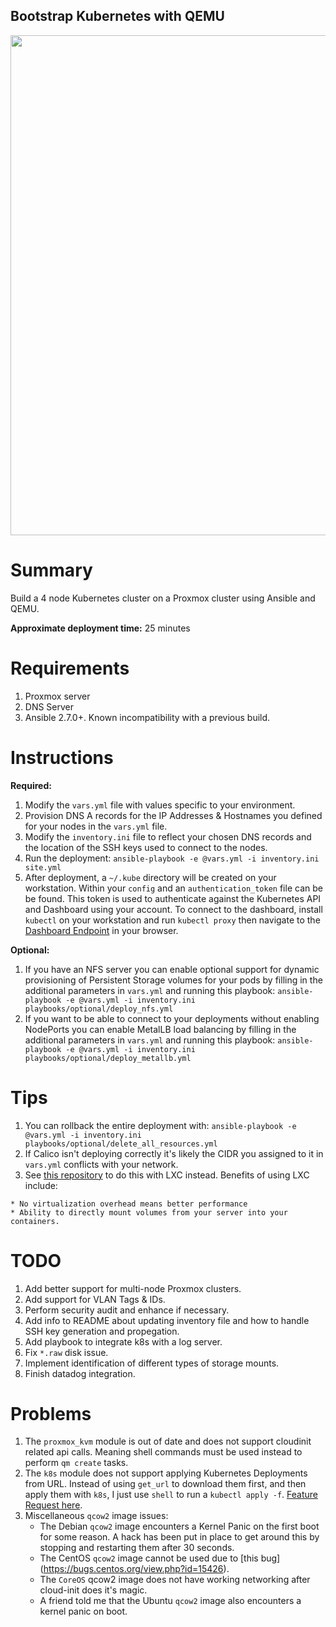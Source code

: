 ## Bootstrap Kubernetes with QEMU

<p align="center">
  <img src="https://raw.githubusercontent.com/zimmertr/Bootstrap-Kubernetes-with-QEMU/master/screenshot.png" width="800">
</p>

# Summary
Build a 4 node Kubernetes cluster on a Proxmox cluster using Ansible and QEMU.

**Approximate deployment time:** 25 minutes

# Requirements
1. Proxmox server
2. DNS Server
3. Ansible 2.7.0+. Known incompatibility with a previous build.

# Instructions
**Required:**

1. Modify the `vars.yml` file with values specific to your environment.
2. Provision DNS A records for the IP Addresses & Hostnames you defined for your nodes in the `vars.yml` file.
3. Modify the `inventory.ini` file to reflect your chosen DNS records and the location of the SSH keys used to connect to the nodes.
4. Run the deployment: `ansible-playbook -e @vars.yml -i inventory.ini site.yml`
5. After deployment, a `~/.kube` directory will be created on your workstation. Within your `config` and an `authentication_token` file can be be found. This token is used to authenticate against the Kubernetes API and Dashboard using your account. To connect to the dashboard, install `kubectl` on your workstation and run `kubectl proxy` then navigate to the [Dashboard Endpoint](http://localhost:8001/api/v1/namespaces/kube-system/services/https:kubernetes-dashboard:/proxy/) in your browser.

**Optional:**

1. If you have an NFS server you can enable optional support for dynamic provisioning of Persistent Storage volumes for your pods by filling in the additional parameters in `vars.yml` and running this playbook: `ansible-playbook -e @vars.yml -i inventory.ini playbooks/optional/deploy_nfs.yml`
2. If you want to be able to connect to your deployments without enabling NodePorts you can enable MetalLB load balancing by filling in the additional parameters in `vars.yml` and running this playbook: `ansible-playbook -e @vars.yml -i inventory.ini playbooks/optional/deploy_metallb.yml`

# Tips
1. You can rollback the entire deployment with: `ansible-playbook -e @vars.yml -i inventory.ini playbooks/optional/delete_all_resources.yml`
2. If Calico isn't deploying correctly it's likely the CIDR you assigned to it in `vars.yml` conflicts with your network. 
3. See [this repository](https://github.com/zimmertr/Bootstrap-Kubernetes-with-LXC) to do this with LXC instead.  Benefits of using LXC include:
```
* No virtualization overhead means better performance
* Ability to directly mount volumes from your server into your containers.
```

# TODO
1. Add better support for multi-node Proxmox clusters.
2. Add support for VLAN Tags & IDs.
3. Perform security audit and enhance if necessary.
4. Add info to README about updating inventory file and how to handle SSH key generation and propegation.
5. Add playbook to integrate k8s with a log server.
6. Fix `*.raw` disk issue.
7. Implement identification of different types of storage mounts.
8. Finish datadog integration.

# Problems
1. The `proxmox_kvm` module is out of date and does not support cloudinit related api calls. Meaning shell commands must be used instead to perform `qm create` tasks. 
2. The `k8s` module does not support applying Kubernetes Deployments from URL. Instead of using `get_url` to download them first, and then apply them with `k8s`, I just use `shell` to run a `kubectl apply -f`. [Feature Request here](https://github.com/ansible/ansible/issues/48402).
3. Miscellaneous `qcow2` image issues:
    * The Debian `qcow2` image encounters a Kernel Panic on the first boot for some reason. A hack has been put in place to get around this by stopping and     restarting them after 30 seconds. 
    * The CentOS `qcow2` image cannot be used due to [this bug] (https://bugs.centos.org/view.php?id=15426). 
    * The `CoreOS` qcow2 image does not have working networking after cloud-init does it's magic. 
    * A friend told me that the Ubuntu `qcow2` image also encounters a kernel panic on boot.
